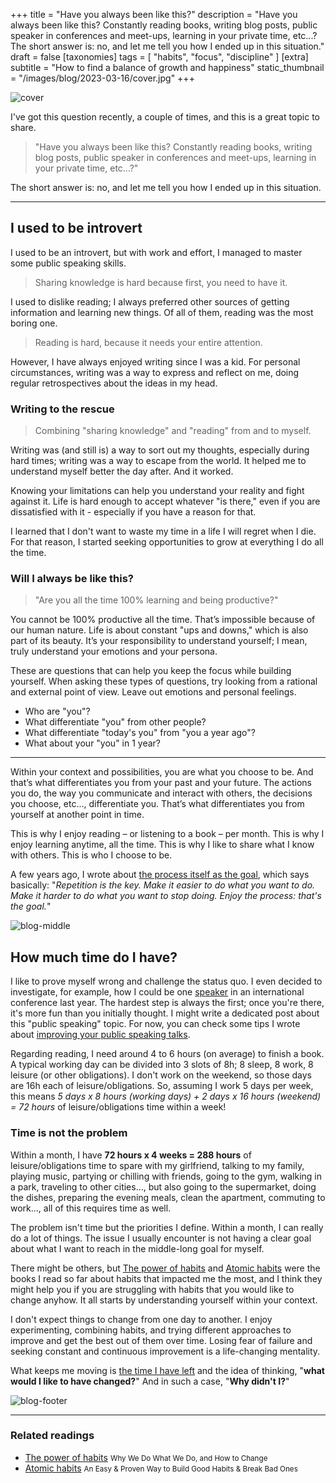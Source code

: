 +++
title = "Have you always been like this?"
description = "Have you always been like this? Constantly reading books, writing blog posts, public speaker in conferences and meet-ups, learning in your private time, etc...? The short answer is: no, and let me tell you how I ended up in this situation."
draft = false
[taxonomies]
tags = [ "habits", "focus", "discipline" ]
[extra]
subtitle = "How to find a balance of growth and happiness"
static_thumbnail = "/images/blog/2023-03-16/cover.jpg"
+++

![cover](/images/blog/2023-03-16/cover.jpg)


I've got this question recently, a couple of times, and this is a great topic to share.

> "Have you always been like this? Constantly reading books, writing blog posts, public speaker in conferences and meet-ups, learning in your private time, etc...?"

The short answer is: no, and let me tell you how I ended up in this situation.

<!-- more -->

---

## I used to be introvert

I used to be an introvert, but with work and effort, I managed to master some public speaking skills.

> Sharing knowledge is hard because first, you need to have it.

I used to dislike reading; I always preferred other sources of getting information and learning new things. Of all of them, reading was the most boring one.

> Reading is hard, because it needs your entire attention.

However, I have always enjoyed writing since I was a kid. For personal circumstances, writing was a way to express and reflect on me, doing regular retrospectives about the ideas in my head.

### Writing to the rescue

> Combining "sharing knowledge" and "reading" from and to myself.

Writing was (and still is) a way to sort out my thoughts, especially during hard times; writing was a way to escape from the world. It helped me to understand myself better the day after. And it worked.

Knowing your limitations can help you understand your reality and fight against it. Life is hard enough to accept whatever "is there," even if you are dissatisfied with it - especially if you have a reason for that.

I learned that I don't want to waste my time in a life I will regret when I die. For that reason, I started seeking opportunities to grow at everything I do all the time.

### Will I always be like this?

> "Are you all the time 100% learning and being productive?"

You cannot be 100% productive all the time. That’s impossible because of our human nature. Life is about constant "ups and downs," which is also part of its beauty. It’s your responsibility to understand yourself; I mean, truly understand your emotions and your persona.

These are questions that can help you keep the focus while building yourself. When asking these types of questions, try looking from a rational and external point of view. Leave out emotions and personal feelings.

- Who are "you"?
- What differentiate "you" from other people?
- What differentiate "today's you" from "you a year ago"?
- What about your "you" in 1 year?

---

Within your context and possibilities, you are what you choose to be. And that’s what differentiates you from your past and your future. The actions you do, the way you communicate and interact with others, the decisions you choose, etc..., differentiate you. That’s what differentiates you from yourself at another point in time.

This is why I enjoy reading – or listening to a book – per month. This is why I enjoy learning anytime, all the time. This is why I like to share what I know with others. This is who I choose to be.

A few years ago, I wrote about [the process itself as the goal](/blog/the-process-itself-is-the-goal/), which says basically: "_Repetition is the key. Make it easier to do what you want to do. Make it harder to do what you want to stop doing. Enjoy the process: that's the goal._"

![blog-middle](/images/blog/2023-03-16/middle.jpg)

## How much time do I have?

I like to prove myself wrong and challenge the status quo. I even decided to investigate, for example, how I could be one [speaker](https://chemaclass.com/talks/) in an international conference last year. The hardest step is always the first; once you're there, it's more fun than you initially thought. I might write a dedicated post about this "public speaking" topic. For now, you can check some tips I wrote about [improving your public speaking talks](/blog/improve-your-tech-talk/).

Regarding reading, I need around 4 to 6 hours (on average) to finish a book. A typical working day can be divided into 3 slots of 8h; 8 sleep, 8 work, 8 leisure (or other obligations). I don't work on the weekend, so those days are 16h each of leisure/obligations. So, assuming I work 5 days per week, this means _5 days x 8 hours (working days) + 2 days x 16 hours (weekend) = 72 hours_ of leisure/obligations time within a week!

### Time is not the problem

Within a month, I have **72 hours x 4 weeks = 288 hours** of leisure/obligations time to spare with my girlfriend, talking to my family, playing music, partying or chilling with friends, going to the gym, walking in a park, traveling to other cities..., but also going to the supermarket, doing the dishes, preparing the evening meals, clean the apartment, commuting to work..., all of this requires time as well.

The problem isn't time but the priorities I define. Within a month, I can really do a lot of things. The issue I usually encounter is not having a clear goal about what I want to reach in the middle-long goal for myself.

There might be others, but [The power of habits](/readings/the-power-of-habits/) and [Atomic habits](/readings/atomic-habits/) were the books I read so far about habits that impacted me the most, and I think they might help you if you are struggling with habits that you would like to change anyhow. It all starts by understanding yourself within your context.

I don't expect things to change from one day to another. I enjoy experimenting, combining habits, and trying different approaches to improve and get the best out of them over time. Losing fear of failure and seeking constant and continuous improvement is a life-changing mentality.

What keeps me moving is <u>the time I have left</u> and the idea of thinking, "**what would I like to have changed?**" And in such a case, "**Why didn't I?**"

![blog-footer](/images/blog/2023-03-16/footer.jpg)

---

### Related readings

- [The power of habits](/readings/the-power-of-habits/)  <small>Why We Do What We Do, and How to Change</small>
- [Atomic habits](/readings/atomic-habits/)  <small>An Easy & Proven Way to Build Good Habits & Break Bad Ones</small>
